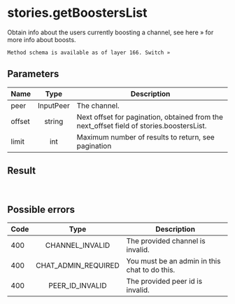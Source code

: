 # stories.getBoostersList
Obtain info about the users currently boosting a channel, see here » for more info about boosts.

```
Method schema is available as of layer 166. Switch »
```

## Parameters
| Name | Type | Description |
| ---- | :----: | ----------- |
| peer | InputPeer | The channel. |
| offset | string | Next offset for pagination, obtained from the next_offset field of stories.boostersList. |
| limit | int | Maximum number of results to return, see pagination |


## Result
 

## Possible errors
| Code | Type | Description |
| ---- | :----: | ----------- |
| 400 | CHANNEL_INVALID | The provided channel is invalid. |
| 400 | CHAT_ADMIN_REQUIRED | You must be an admin in this chat to do this. |
| 400 | PEER_ID_INVALID | The provided peer id is invalid. |

